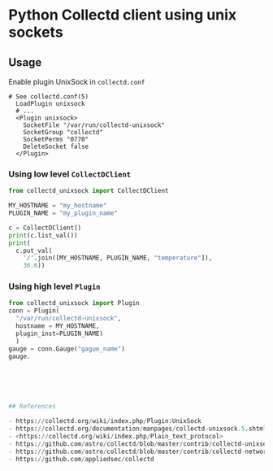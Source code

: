 # Python Collectd client using unix sockets


## Usage 

Enable plugin UnixSock in `collectd.conf`

```
# See collectd.conf(5)
  LoadPlugin unixsock
  # ...
  <Plugin unixsock>
    SocketFile "/var/run/collectd-unixsock"
    SocketGroup "collectd"
    SocketPerms "0770"
    DeleteSocket false
  </Plugin>
```

### Using low level `CollectDClient`
```python
from collectd_unixsock import CollectDClient

MY_HOSTNAME = "my_hostname"
PLUGIN_NAME = "my_plugin_name"

c = CollectDClient()
print(c.list_val())
print(
  c.put_val(
    '/'.join([MY_HOSTNAME, PLUGIN_NAME, "temperature"]),
    36.6))

```


### Using high level `Plugin`
```python
from collectd_unixsock import Plugin
conn = Plugin(
  "/var/run/collectd-unixsock",
  hostname = MY_HOSTNAME, 
  plugin_inst=PLUGIN_NAME)
  )
gauge = conn.Gauge("gague_name")
gauge.






## References

- https://collectd.org/wiki/index.php/Plugin:UnixSock
- https://collectd.org/documentation/manpages/collectd-unixsock.5.shtml
- <https://collectd.org/wiki/index.php/Plain_text_protocol>
- https://github.com/astro/collectd/blob/master/contrib/collectd-unixsock.py
- https://github.com/astro/collectd/blob/master/contrib/collectd-network.py
- https://github.com/appliedsec/collectd
